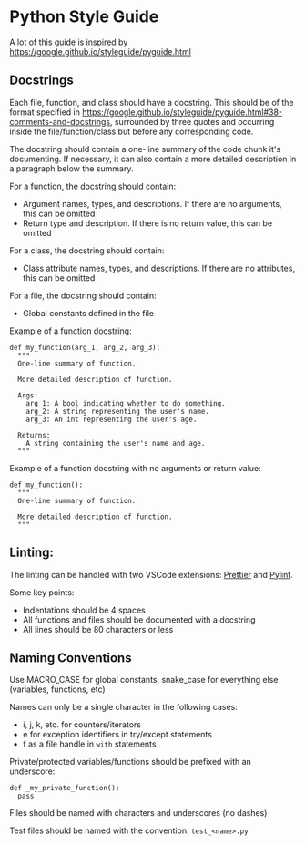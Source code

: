 # Python Style Guide

A lot of this guide is inspired by
https://google.github.io/styleguide/pyguide.html

## Docstrings

Each file, function, and class should have a docstring. This should be of the
format specified in
https://google.github.io/styleguide/pyguide.html#38-comments-and-docstrings,
surrounded by three quotes and occurring inside the file/function/class but
before any corresponding code.

The docstring should contain a one-line summary of the code chunk it's
documenting. If necessary, it can also contain a more detailed description in a
paragraph below the summary.

For a function, the docstring should contain:

- Argument names, types, and descriptions. If there are no arguments, this can
  be omitted
- Return type and description. If there is no return value, this can be omitted

For a class, the docstring should contain:

- Class attribute names, types, and descriptions. If there are no attributes,
  this can be omitted

For a file, the docstring should contain:

- Global constants defined in the file

Example of a function docstring:

```
def my_function(arg_1, arg_2, arg_3):
  """
  One-line summary of function.

  More detailed description of function.

  Args:
    arg_1: A bool indicating whether to do something.
    arg_2: A string representing the user's name.
    arg_3: An int representing the user's age.

  Returns:
    A string containing the user's name and age.
  """
```

Example of a function docstring with no arguments or return value:

```
def my_function():
  """
  One-line summary of function.

  More detailed description of function.
  """
```

## Linting:

The linting can be handled with two VSCode extensions:
[Prettier](https://marketplace.visualstudio.com/items?itemName=esbenp.prettier-vscode)
and [Pylint](https://pypi.org/project/pylint/).

Some key points:

- Indentations should be 4 spaces
- All functions and files should be documented with a docstring
- All lines should be 80 characters or less

## Naming Conventions

Use MACRO_CASE for global constants, snake_case for everything else (variables,
functions, etc)

Names can only be a single character in the following cases:

- i, j, k, etc. for counters/iterators
- e for exception identifiers in try/except statements
- f as a file handle in `with` statements

Private/protected variables/functions should be prefixed with an underscore:

```
def _my_private_function():
  pass
```

Files should be named with characters and underscores (no dashes)

Test files should be named with the convention: `test_<name>.py`
